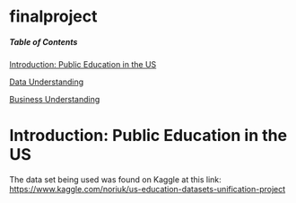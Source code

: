 # finalproject

##### Table of Contents  
[Introduction: Public Education in the US](#headers) 

[Data Understanding](#headers)  

[Business Understanding](#headers) 

<a name="headers"/>


# Introduction: Public Education in the US
The data set being used was found on Kaggle at this link: https://www.kaggle.com/noriuk/us-education-datasets-unification-project
